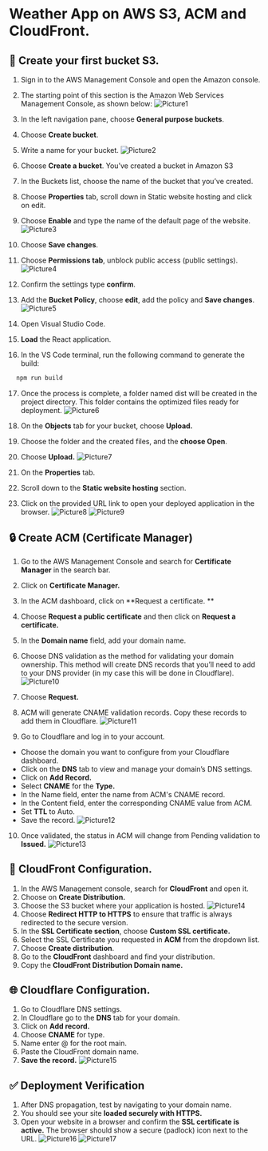# Weather App on AWS S3, ACM and CloudFront.

## 🚀 Create your first bucket S3.
1.	Sign in to the AWS Management Console and open the Amazon console.
2.	The starting point of this section is the Amazon Web Services Management Console, as shown below:
![Picture1](https://github.com/user-attachments/assets/074fe6e0-c886-464b-8585-52be0f0dbbe8)

3.	In the left navigation pane, choose **General purpose buckets**.
4.	Choose **Create bucket**.
5.	Write a name for your bucket.
![Picture2](https://github.com/user-attachments/assets/76ccc2eb-3f59-413e-98ba-be0cffe9fd14)

6.	Choose **Create a bucket**.
You’ve created a bucket in Amazon S3
7.	In the Buckets list, choose the name of the bucket that you’ve created.
8.	Choose **Properties** tab, scroll down in Static website hosting and click on edit.
9.	Choose **Enable** and type the name of the default page of the website.
![Picture3](https://github.com/user-attachments/assets/8e81a2a3-03d3-4c56-970b-234572c4f2d7)

10.	Choose **Save changes**.
11.	Choose **Permissions tab**, unblock public access (public settings).
![Picture4](https://github.com/user-attachments/assets/d29a8717-5dca-4f0a-8fe1-6e1eca7286a2)

12.	Confirm the settings type **confirm**.
13.	Add the **Bucket Policy**, choose **edit**, add the policy and **Save changes**.
 ![Picture5](https://github.com/user-attachments/assets/b3416e4e-cbe5-4ffc-a844-d4906c17ea05)

14.	Open Visual Studio Code.
15.	**Load** the React application.
16. In the VS Code terminal, run the following command to generate the build:
```bash
  npm run build
```
17.	Once the process is complete, a folder named dist will be created in the project directory. This folder contains the optimized files ready for deployment.
![Picture6](https://github.com/user-attachments/assets/169a5f14-ff17-4a4b-94ea-11e0bb26f58a)

18.	On the **Objects** tab for your bucket, choose **Upload.**
19.	Choose the folder and the created files, and the **choose Open**.
20. Choose **Upload.**
![Picture7](https://github.com/user-attachments/assets/abe164f6-dfae-466a-b657-4052b9f4fb50)

21.	On the **Properties** tab.
22.	Scroll down to the **Static website hosting** section.
23.	Click on the provided URL link to open your deployed application in the browser.
![Picture8](https://github.com/user-attachments/assets/8330d290-f24e-48ed-85f1-45921d828866)
![Picture9](https://github.com/user-attachments/assets/9f047f62-a1f3-4ad4-96f6-0fa5b6bf8f51)

## 🔒 Create ACM (Certificate Manager)
1.	Go to the AWS Management Console and search for **Certificate Manager** in the search bar. 
2.	Click on **Certificate Manager.**
3.	In the ACM dashboard, click on **Request a certificate. **
4.	Choose **Request a public certificate** and then click on **Request a certificate.**
5.	In the **Domain name** field, add your domain name.
6.	Choose DNS validation as the method for validating your domain ownership. This method will create DNS records that you’ll need to add to your DNS provider (in my case this will be done in Cloudflare).
![Picture10](https://github.com/user-attachments/assets/c34d312f-8fa0-49b2-8104-91cc3f1779a8)

7. Choose **Request.**
8. ACM will generate CNAME validation records. Copy these records to add them in Cloudflare.
![Picture11](https://github.com/user-attachments/assets/0235d194-c5be-4ee2-b595-6e1e7db6211c)
9. Go to Cloudflare and log in to your account.
-	Choose the domain you want to configure from your Cloudflare dashboard.
-	Click on the **DNS** tab to view and manage your domain’s DNS settings.
-	Click on **Add Record.** 
-	Select **CNAME** for the **Type.**
-	In the Name field, enter the name from ACM's CNAME record.
-	In the Content field, enter the corresponding CNAME value from ACM. 
-	Set **TTL** to Auto. 
- Save the record.
![Picture12](https://github.com/user-attachments/assets/a03b6108-ed1d-40fc-94db-f2fdfbe42894)
10.	Once validated, the status in ACM will change from Pending validation to **Issued.**
![Picture13](https://github.com/user-attachments/assets/d1a30acd-2f78-4f60-bd2f-1c8db5e39b83)

## 📡 CloudFront Configuration.
1.	In the AWS Management console, search for **CloudFront** and open it.
2.	Choose on **Create Distribution.**
3.	Choose the S3 bucket where your application is hosted.
![Picture14](https://github.com/user-attachments/assets/1faa72cb-079b-4be7-a27f-b7b75be7f8e6)
4.	Choose **Redirect HTTP to HTTPS** to ensure that traffic is always redirected to the secure version.
5.	In the **SSL Certificate section**, choose **Custom SSL certificate.**
6.	Select the SSL Certificate you requested in **ACM** from the dropdown list.
7.	Choose **Create distribution**.
8.	Go to the **CloudFront** dashboard and find your distribution.
9.	Copy the **CloudFront Distribution Domain name.**
## 🌐 Cloudflare Configuration.
1.	Go to Cloudflare DNS settings.
2.	In Cloudflare go to the **DNS** tab for your domain.
3.	Click on **Add record.**
4.	Choose **CNAME** for type.
5.	Name enter @ for the root main.
6.	Paste the CloudFront domain name.
7.	**Save the record.**
![Picture15](https://github.com/user-attachments/assets/e357fadc-1577-49cc-a7e8-fbdaf0610e22)

## ✅ Deployment Verification 
1.	After DNS propagation, test by navigating to your domain name.
2.	You should see your site **loaded securely with HTTPS.**
3.	Open your website in a browser and confirm the **SSL certificate is active.** The browser should show a secure (padlock) icon next to the URL.
![Picture16](https://github.com/user-attachments/assets/eb51bea6-a719-4026-89be-fe67f9f6e1da)
![Picture17](https://github.com/user-attachments/assets/117c3075-9628-483e-885b-a60db334b7f3)
































